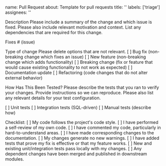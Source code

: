 name: Pull Request
about: Template for pull requests
title: ''
labels: ['triage']
assignees: ''

Description
Please include a summary of the change and which issue is fixed. Please also include relevant motivation and context. List any dependencies that are required for this change.

Fixes # (issue)

Type of change
Please delete options that are not relevant.
[ ] Bug fix (non-breaking change which fixes an issue)
[ ] New feature (non-breaking change which adds functionality)
[ ] Breaking change (fix or feature that would cause existing functionality to not work as expected)
[ ] Documentation update
[ ] Refactoring (code changes that do not alter external behavior)

How Has This Been Tested?
Please describe the tests that you ran to verify your changes. Provide instructions so we can reproduce. Please also list any relevant details for your test configuration.

[ ] Unit tests
[ ] Integration tests (SQL-driven)
[ ] Manual tests (describe how)

Checklist:
[ ] My code follows the project's code style.
[ ] I have performed a self-review of my own code.
[ ] I have commented my code, particularly in hard-to-understand areas.
[ ] I have made corresponding changes to the documentation.
[ ] My changes generate no new warnings.
[ ] I have added tests that prove my fix is effective or that my feature works.
[ ] New and existing unit/integration tests pass locally with my changes.
[ ] Any dependent changes have been merged and published in downstream modules.
